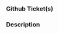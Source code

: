 ### Github Ticket(s)
<The link to the related ticket on Github.>

### Description
<Brief description of the code changes.>

